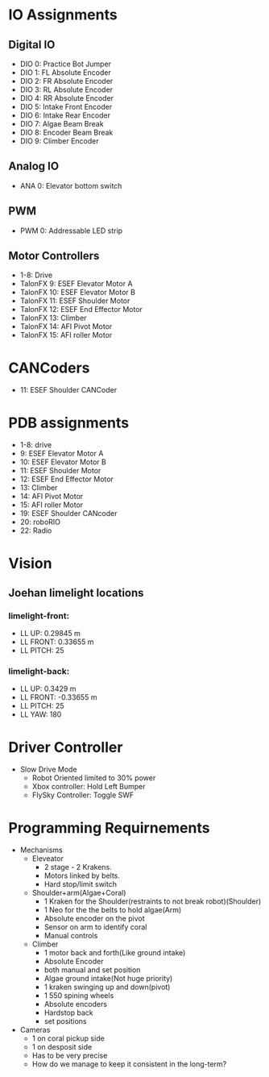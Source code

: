 # IO Assignments

## Digital IO
* DIO 0: Practice Bot Jumper
* DIO 1: FL Absolute Encoder
* DIO 2: FR Absolute Encoder
* DIO 3: RL Absolute Encoder
* DIO 4: RR Absolute Encoder
* DIO 5: Intake Front Encoder
* DIO 6: Intake Rear Encoder
* DIO 7: Algae Beam Break
* DIO 8: Encoder Beam Break
* DIO 9: Climber Encoder

## Analog IO
* ANA 0: Elevator bottom switch

## PWM
* PWM 0: Addressable LED strip

## Motor Controllers
* 1-8: Drive
* TalonFX 9: ESEF Elevator Motor A
* TalonFX 10: ESEF Elevator Motor B
* TalonFX 11: ESEF Shoulder Motor
* TalonFX 12: ESEF End Effector Motor
* TalonFX 13: Climber
* TalonFX 14: AFI Pivot Motor
* TalonFX 15: AFI roller Motor

# CANCoders
* 11: ESEF Shoulder CANCoder

# PDB assignments
* 1-8: drive
* 9: ESEF Elevator Motor A
* 10: ESEF Elevator Motor B
* 11: ESEF Shoulder Motor
* 12: ESEF End Effector Motor
* 13: Climber
* 14: AFI Pivot Motor
* 15: AFI roller Motor 
* 19: ESEF Shoulder CANcoder
* 20: roboRIO
* 22: Radio

# Vision

## Joehan limelight locations

### limelight-front:

* LL UP: 0.29845 m
* LL FRONT: 0.33655 m
* LL PITCH: 25

### limelight-back:

* LL UP: 0.3429 m
* LL FRONT: -0.33655 m
* LL PITCH: 25
* LL YAW: 180

# Driver Controller

* Slow Drive Mode 
  * Robot Oriented limited to 30% power
  * Xbox controller: Hold Left Bumper
  * FlySky Controller: Toggle SWF

# Programming Requirnements
* Mechanisms
  * Eleveator 
    * 2 stage - 2 Krakens.
    * Motors linked by belts.
    * Hard stop/limit switch
  * Shoulder+arm(Algae+Coral)
    * 1 Kraken for the Shoulder(restraints to not break robot)(Shoulder)
    * 1 Neo for the the belts to hold algae(Arm)
    * Absolute encoder on the pivot
    * Sensor on arm to identify coral
    * Manual controls
  * Climber
    * 1 motor back and forth(Like ground intake) 
    * Absolute Encoder
    * both manual and set position
    * Algae ground intake(Not huge priority)
    * 1 kraken swinging up and down(pivot)
    * 1 550 spining wheels
    * Absolute encoders
    * Hardstop back
    * set positions
* Cameras
    * 1 on coral pickup side
    * 1 on desposit side
    * Has to be very precise
    * How do we manage to keep it consistent in the long-term?       